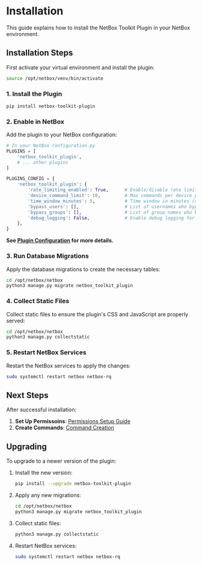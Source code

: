 # Installation

This guide explains how to install the NetBox Toolkit Plugin in your NetBox environment.

## Installation Steps

First activate your virtual environment and install the plugin:

```bash
source /opt/netbox/venv/bin/activate
```

### 1. **Install the Plugin**
```bash
pip install netbox-toolkit-plugin
```

### 2. **Enable in NetBox**
Add the plugin to your NetBox configuration:

```python
# In your NetBox configuration.py
PLUGINS = [
    'netbox_toolkit_plugin',
    # ... other plugins
]

PLUGINS_CONFIG = {
    'netbox_toolkit_plugin': {
        'rate_limiting_enabled': True,      # Enable/disable rate limiting (default: True)
        'device_command_limit': 10,         # Max commands per device per time window (default: 10)
        'time_window_minutes': 5,           # Time window in minutes (default: 5)
        'bypass_users': [],                 # List of usernames who bypass rate limiting (default: [])
        'bypass_groups': [],                # List of group names who bypass rate limiting (default: [])
        'debug_logging': False,             # Enable debug logging for this plugin (default: False)
    },
}
```
**See [Plugin Configuration](./plugin-configuration.md) for more details.**

### 3. **Run Database Migrations**

Apply the database migrations to create the necessary tables:

```bash
cd /opt/netbox/netbox
python3 manage.py migrate netbox_toolkit_plugin
```

### 4. **Collect Static Files**

Collect static files to ensure the plugin's CSS and JavaScript are properly served:

```bash
cd /opt/netbox/netbox
python3 manage.py collectstatic
```

### 5. **Restart NetBox Services**

Restart the NetBox services to apply the changes:

```bash
sudo systemctl restart netbox netbox-rq
```

## Next Steps

After successful installation:

1. **Set Up Permissoins**: [Permissions Setup Guide](permissions-creation.md)
2. **Create Commands**: [Command Creation](command-creation.md)

## Upgrading

To upgrade to a newer version of the plugin:

1. Install the new version:
   ```bash
   pip install --upgrade netbox-toolkit-plugin
   ```

2. Apply any new migrations:
   ```bash
   cd /opt/netbox/netbox
   python3 manage.py migrate netbox_toolkit_plugin
   ```

3. Collect static files:
   ```bash
   python3 manage.py collectstatic
   ```

4. Restart NetBox services:
   ```bash
   sudo systemctl restart netbox netbox-rq
   ```
